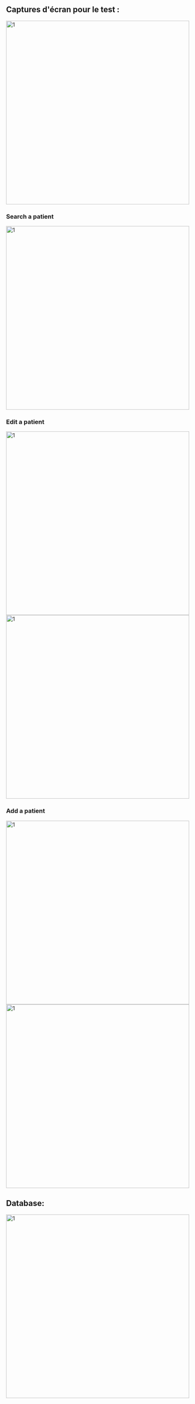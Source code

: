 <h2>Captures d'écran pour le test :</h2>
<img src="images/listpatient.png" width="500" alt="1">
<h3>Search a patient</h3>
<img src="tp3/images/searchpatient.png" width="500" alt="1">
<h3>Edit a patient</h3>
<img src="tp3/images/editpatient.png" width="500" alt="1">
<img src="tp3/images/conditionedit.png" width="500" alt="1">
<h3>Add a patient</h3>
<img src="tp3/images/contionajoutpatient.png" width="500" alt="1">
<img src="tp3/images/condition.png" width="500" alt="1">

<h2>Database:</h2>
<img src="tp3/images/bdd.png" width="500" alt="1">
